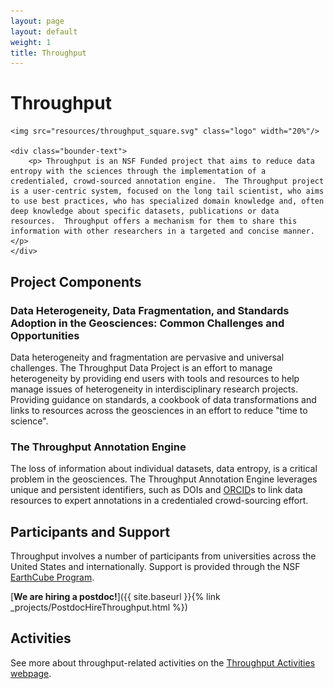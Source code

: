 ```yaml
---
layout: page
layout: default
weight: 1
title: Throughput
---
```


# Throughput

<div class="bounder" style="width:100%">

	<img src="resources/throughput_square.svg" class="logo" width="20%"/>

	<div class="bounder-text">
		<p> Throughput is an NSF Funded project that aims to reduce data entropy with the sciences through the implementation of a credentialed, crowd-sourced annotation engine.  The Throughput project is a user-centric system, focused on the long tail scientist, who aims to use best practices, who has specialized domain knowledge and, often deep knowledge about specific datasets, publications or data resources.  Throughput offers a mechanism for them to share this information with other researchers in a targeted and concise manner.</p>
	</div>

</div>


## Project Components

### Data Heterogeneity, Data Fragmentation, and Standards Adoption in the Geosciences: Common Challenges and Opportunities

Data heterogeneity and fragmentation are pervasive and universal challenges. The Throughput Data Project is an effort to manage heterogeneity by providing end users with tools and resources to help manage issues of heterogeneity in interdisciplinary research projects.  Providing guidance on standards, a cookbook of data transformations and links to resources across the geosciences in an effort to reduce "time to science".

### The Throughput Annotation Engine

The loss of information about individual datasets, data entropy, is a critical problem in the geosciences.  The Throughput Annotation Engine leverages unique and persistent identifiers, such as DOIs and [ORCID](http://orcid.org)s to link data resources to expert annotations in a credentialed crowd-sourcing effort.

## Participants and Support

Throughput involves a number of participants from universities across the United States and internationally.  Support is provided through the NSF [EarthCube Program](http://earthcube.org).

[**We are hiring a postdoc!**]({{ site.baseurl }}{% link _projects/PostdocHireThroughput.html %})

## Activities

See more about throughput-related activities on the [Throughput Activities webpage](https://throughput-ec.github.io/activities.html).
